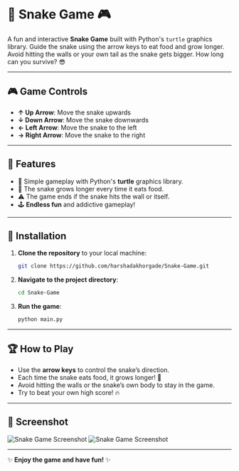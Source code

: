 

# 🐍 **Snake Game** 🎮

A fun and interactive **Snake Game** built with Python's `turtle` graphics library. Guide the snake using the arrow keys to eat food and grow longer. Avoid hitting the walls or your own tail as the snake gets bigger. How long can you survive? 😎

---

## 🎮 **Game Controls**

- **↑ Up Arrow**: Move the snake upwards
- **↓ Down Arrow**: Move the snake downwards
- **← Left Arrow**: Move the snake to the left
- **→ Right Arrow**: Move the snake to the right

---

## 🌟 **Features**

- 🐍 Simple gameplay with Python's **turtle** graphics library.
- 🍏 The snake grows longer every time it eats food.
- ⚠️ The game ends if the snake hits the wall or itself.
- 🕹️ **Endless fun** and addictive gameplay!

---

## 🚀 **Installation**

1. **Clone the repository** to your local machine:

   ```bash
   git clone https://github.com/harshadakhorgade/Snake-Game.git
   ```

2. **Navigate to the project directory**:

   ```bash
   cd Snake-Game
   ```

3. **Run the game**:

   ```bash
   python main.py
   ```

---

## 🏆 **How to Play**

- Use the **arrow keys** to control the snake’s direction.
- Each time the snake eats food, it grows longer! 🌱
- Avoid hitting the walls or the snake’s own body to stay in the game.
- Try to beat your own high score! 🔥

---

## 📸 **Screenshot**
![Snake Game Screenshot](assets/Screenshot%2024-12-01%20182900.png)
![Snake Game Screenshot](assets/Screenshot%2024-12-01%20182907.png)




---



✨ **Enjoy the game and have fun!** ✨

